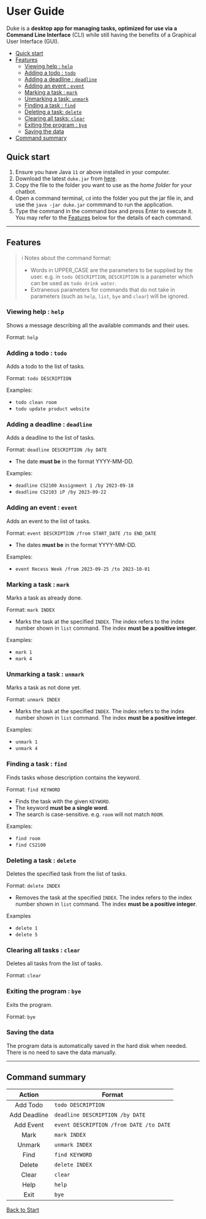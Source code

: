 # User Guide

Duke is a **desktop app for managing tasks, optimized for use via a Command Line Interface** (CLI) while still having the benefits of a Graphical User Interface (GUI).

- [Quick start](#quick-start)
- [Features](#features)
  - [Viewing help : `help`](#viewing-help--help)
  - [Adding a todo : `todo`](#adding-a-todo--todo)
  - [Adding a deadline : `deadline`](#adding-a-deadline--deadline)
  - [Adding an event : `event`](#adding-an-event--event)
  - [Marking a task : `mark`](#marking-a-task--mark)
  - [Unmarking a task: `unmark`](#unmarking-a-task--unmark)
  - [Finding a task : `find`](#finding-a-task--find)
  - [Deleting a task: `delete`](#deleting-a-task--delete)
  - [Clearing all tasks: `clear`](#clearing-all-tasks--clear)
  - [Exiting the program : `bye`](#exiting-the-program--bye)
  - [Saving the data](#saving-the-data-)
- [Command summary](#command-summary)

## Quick start

1. Ensure you have Java `11` or above installed in your computer.
2. Download the latest `duke.jar` from [here](https://github.com/samuelim01/ip/releases).
3. Copy the file to the folder you want to use as the _home folder_ for your chatbot.
4. Open a command terminal, `cd` into the folder you put the jar file in, and use the `java -jar duke.jar` commmand to run the application.
5. Type the command in the command box and press Enter to execute it. You may refer to the [Features](#features) below for the details of each command.


---

## Features

>ℹ️ Notes about the command format:
> - Words in UPPER_CASE are the parameters to be supplied by the user. e.g. in `todo DESCRIPTION`, `DESCRIPTION` is a parameter which can be used as `todo drink water`.
> - Extraneous parameters for commands that do not take in parameters (such as `help`, `list`, `bye` and `clear`) will be ignored.

### Viewing help : `help`

Shows a message describing all the available commands and their uses.

Format: `help`

### Adding a todo : `todo`

Adds a todo to the list of tasks.

Format: `todo DESCRIPTION`

Examples:
- `todo clean room`
- `todo update product website`

### Adding a deadline : `deadline`

Adds a deadline to the list of tasks.

Format: `deadline DESCRIPTION /by DATE`

- The date **must be** in the format YYYY-MM-DD.

Examples:
- `deadline CS2100 Assignment 1 /by 2023-09-18`
- `deadline CS2103 iP /by 2023-09-22`

### Adding an event : `event`

Adds an event to the list of tasks.

Format: `event DESCRIPTION /from START_DATE /to END_DATE`

- The dates **must be** in the format YYYY-MM-DD.

Examples:
- `event Recess Week /from 2023-09-25 /to 2023-10-01`

### Marking a task : `mark`

Marks a task as already done.

Format: `mark INDEX`

- Marks the task at the specified `INDEX`. The index refers to the index number shown in `list` command. The index **must be a positive integer**.

Examples:
- `mark 1`
- `mark 4`

### Unmarking a task : `unmark`

Marks a task as not done yet.

Format: `unmark INDEX`

- Marks the task at the specified `INDEX`. The index refers to the index number shown in `list` command. The index **must be a positive integer**.

Examples:
- `unmark 1`
- `unmark 4`

### Finding a task : `find`

Finds tasks whose description contains the keyword.

Format: `find KEYWORD`

- Finds the task with the given `KEYWORD`. 
- The keyword **must be a single word**.
- The search is case-sensitive. e.g. `room` will not match `ROOM`.

Examples:
- `find room`
- `find CS2100`

### Deleting a task : `delete`

Deletes the specified task from the list of tasks.

Format: `delete INDEX`

- Removes the task at the specified `INDEX`. The index refers to the index number shown in `list` command. The index **must be a positive integer**.

Examples
- `delete 1`
- `delete 5`

### Clearing all tasks : `clear`

Deletes all tasks from the list of tasks.

Format: `clear`

### Exiting the program : `bye`

Exits the program.

Format: `bye`

### Saving the data

The program data is automatically saved in the hard disk when needed. There is no need to save the data manually. 

---

## Command summary

|    Action    | Format                                     |
|:------------:|--------------------------------------------|
|   Add Todo   | `todo DESCRIPTION`                         |
| Add Deadline | `deadline DESCRIPTION /by DATE`            |
|  Add Event   | `event DESCRIPTION /from DATE /to DATE`    |
|     Mark     | `mark INDEX`                               | 
|    Unmark    | `unmark INDEX`                             |
|     Find     | `find KEYWORD`                             |
|    Delete    | `delete INDEX`                             |
|    Clear     | `clear`                                    |
|     Help     | `help`                                     |
|     Exit     | `bye`                                      |

[Back to Start](#user-guide)
